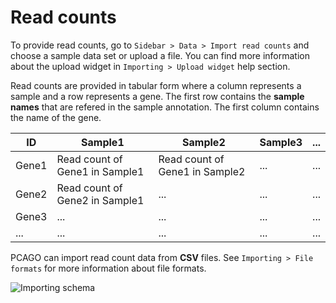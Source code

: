 # Read counts

To provide read counts, go to `Sidebar > Data > Import read counts` and choose
a sample data set or upload a file. You can find more information about the
upload widget in `Importing > Upload widget` help section.

Read counts are provided in tabular form where a column represents a sample
and a row represents a gene. The first row contains the **sample names** that are
refered in the sample annotation. The first column contains the name of the gene.

| ID    | Sample1                       | Sample2                       | Sample3 | ... |
|-------|-----------------------------|-----------------------------|-------|-----|
| Gene1 | Read count of Gene1 in Sample1 | Read count of Gene1 in Sample2 | ...   | ... |
| Gene2 | Read count of Gene2 in Sample1 | ...                         | ...   | ... |
| Gene3 | ...                         | ...                         | ...   | ... |
| ...   | ...                         | ...                         | ...   | ... |

PCAGO can import read count data from **CSV** files.
See `Importing > File formats` for more information about file formats.

![Importing schema](helppages/importingOverviewReadCounts.png)
